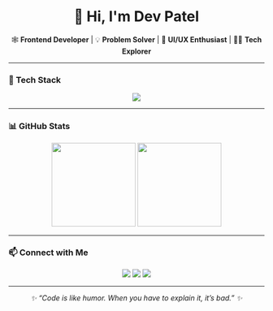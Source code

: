 <h1 align="center">👋 Hi, I'm Dev Patel</h1>

<p align="center">
  🕸️ <b>Frontend Developer</b> | 💡 <b>Problem Solver</b> | 🎨 <b>UI/UX Enthusiast</b> | 🧑‍💻 <b>Tech Explorer</b>  
</p>

---

### 🔧 Tech Stack  
<p align="center">
  <img src="https://skillicons.dev/icons?i=html,css,js,ts,react,next,tailwind,materialui,nodejs,git,github,figma" />
</p>

---

### 📊 GitHub Stats  
<p align="center">
  <img src="https://github-readme-stats.vercel.app/api?username=Dev-Patel-4522&show_icons=true&theme=radical" height="165" />
  <img src="https://github-readme-stats.vercel.app/api/top-langs/?username=Dev-Patel-4522&layout=compact&theme=radical" height="165" />
</p>

---

### 📫 Connect with Me  
<p align="center">
  <a href="https://www.linkedin.com/in/dev-patel-0bba48219/"><img src="https://img.shields.io/badge/-LinkedIn-0A66C2?style=flat&logo=Linkedin&logoColor=white"/></a>
  <a href="https://dev-portfoliosite.netlify.app/"><img src="https://img.shields.io/badge/-Portfolio-FF7139?style=flat&logo=Firefox&logoColor=white"/></a>
  <a href="mailto:devpatel7524@gmail.com"><img src="https://img.shields.io/badge/-Email-D14836?style=flat&logo=Gmail&logoColor=white"/></a>
</p>

---

<p align="center"><i>✨ “Code is like humor. When you have to explain it, it’s bad.” ✨</i></p>
